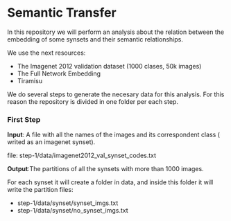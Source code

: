 # Semantic Transfer

In this repository we will perform an analysis about the relation between the embedding of some synsets and their semantic relationships. 

We use the next resources: 
- The Imagenet 2012 validation dataset (1000 clases, 50k images)
- The Full Network Embedding
- Tiramisu 

We do several steps to generate the necesary data for this analysis. For this reason the repository is divided in one folder per each step. 

### First Step

**Input**: A file with all the names of the images and its correspondent class ( writed as an imagenet synset). 

file: step-1/data/imagenet2012_val_synset_codes.txt

**Output**:The partitions of all the synsets with more than 1000 images.

For each synset it will create a folder in data, and inside this folder it will write the partition files: 

-  step-1/data/synset/synset_imgs.txt
-  step-1/data/synset/no_synset_imgs.txt
